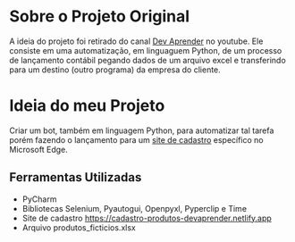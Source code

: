 # Sobre o Projeto Original
A ideia do projeto foi retirado do canal [Dev Aprender](https://www.youtube.com/watch?v=UtkPIpov6h8) no youtube. Ele consiste em uma automatização, em linguaguem Python, de um processo de lançamento contábil pegando dados de um arquivo excel e transferindo para um destino (outro programa) da empresa do cliente.

# Ideia do meu Projeto
Criar um bot, também em linguagem Python, para automatizar tal tarefa porém fazendo o lançamento para um [site de cadastro](https://cadastro-produtos-devaprender.netlify.app) específico no Microsoft Edge.

## Ferramentas Utilizadas
* PyCharm
* Bibliotecas Selenium, Pyautogui, Openpyxl, Pyperclip e Time
* Site de cadastro https://cadastro-produtos-devaprender.netlify.app
* Arquivo produtos_ficticios.xlsx
